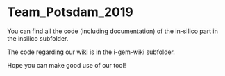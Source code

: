 # Team_Potsdam_2019

You can find all the code (including documentation) of the in-silico part in the insilico subfolder.

The code regarding our wiki is in the i-gem-wiki subfolder.

Hope you can make good use of our tool!